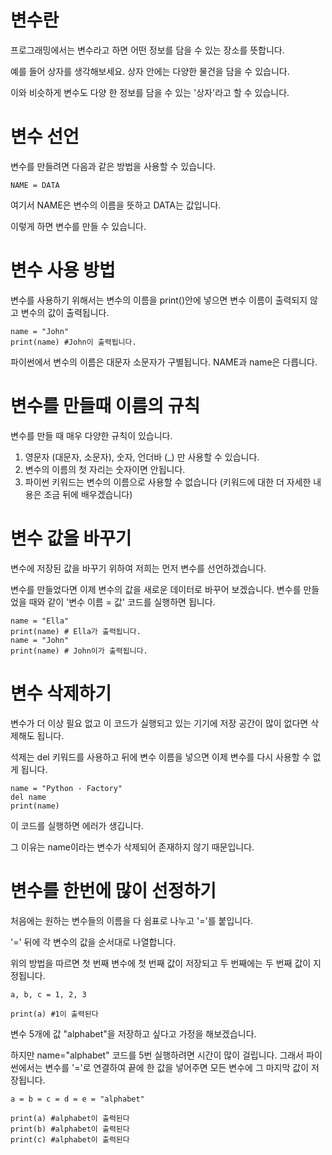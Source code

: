 # 변수란

프로그래밍에서는 변수라고 하면 어떤 정보를 담을 수 있는 장소를 뜻합니다.

예를 들어 상자를 생각해보세요. 상자 안에는 다양한 물건을 담을 수 있습니다.

이와 비슷하게 변수도 다양 한 정보를 담을 수 있는 '상자'라고 할 수 있습니다.

# 변수 선언

변수를 만들려면 다음과 같은 방법을 사용할 수 있습니다.

```
NAME = DATA
```

여기서 NAME은 변수의 이름을 뜻하고 DATA는 값입니다.

이렇게 하면 변수를 만들 수 있습니다.

# 변수 사용 방법

변수를 사용하기 위해서는 변수의 이름을 print()안에 넣으면 변수 이름이 출력되지 않고 변수의 값이 출력됩니다.

```
name = "John"
print(name) #John이 출력됩니다.
```

파이썬에서 변수의 이름은 대문자 소문자가 구별됩니다. NAME과 name은 다릅니다.

# 변수를 만들때 이름의 규칙

변수를 만들 때 매우 다양한 규칙이 있습니다.

1. 영문자 (대문자, 소문자), 숫자, 언더바 (\_) 만 사용할 수 있습니다.
2. 변수의 이름의 첫 자리는 숫자이면 안됩니다.
3. 파이썬 키워드는 변수의 이름으로 사용할 수 없습니다 (키워드에 대한 더 자세한 내용은 조금 뒤에 배우겠습니다)

# 변수 값을 바꾸기

변수에 저장된 값을 바꾸기 위하여 저희는 먼저 변수를 선언하겠습니다.

변수를 만들었다면 이제 변수의 값을 새로운 데이터로 바꾸어 보겠습니다. 변수를 만들었을 때와 같이 '변수 이름 = 값' 코드를 실행하면 됩니다.

```
name = "Ella"
print(name) # Ella가 출력됩니다.
name = "John"
print(name) # John이가 출력됩니다.
```

# 변수 삭제하기

변수가 더 이상 필요 없고 이 코드가 실행되고 있는 기기에 저장 공간이 많이 없다면 삭제해도 됩니다.

석제는 del 키워드를 사용하고 뒤에 변수 이름을 넣으면 이제 변수를 다시 사용할 수 없게 됩니다.

```
name = "Python - Factory"
del name
print(name)
```

이 코드를 실행하면 에러가 생깁니다.

그 이유는 name이라는 변수가 삭제되어 존재하지 않기 때문입니다.

# 변수를 한번에 많이 선정하기

처음에는 원하는 변수들의 이름을 다 쉼표로 나누고 '='를 붙입니다.

'=' 뒤에 각 변수의 값을 순서대로 나열합니다.

위의 방법을 따르면 첫 번째 변수에 첫 번째 값이 저장되고 두 번째에는 두 번째 값이 지정됩니다.

```
a, b, c = 1, 2, 3

print(a) #1이 출력된다
```

변수 5개에 값 "alphabet"을 저장하고 싶다고 가정을 해보겠습니다.

하지만 name="alphabet" 코드를 5번 실행하려면 시간이 많이 걸립니다. 그래서 파이썬에서는 변수를 '='로 연결하여 끝에 한 값을 넣어주면 모든 변수에 그 마지막 값이 저장됩니다.

```
a = b = c = d = e = "alphabet"

print(a) #alphabet이 출력된다
print(b) #alphabet이 출력된다
print(c) #alphabet이 출력된다
```
